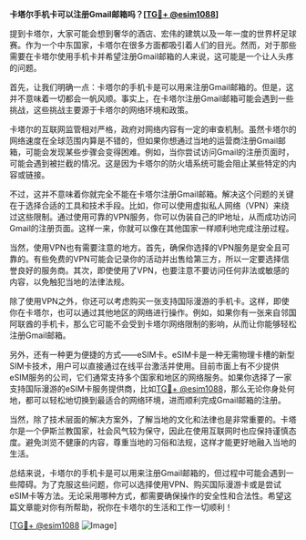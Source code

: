 **卡塔尔手机卡可以注册Gmail邮箱吗？[[TG💪+ @esim1088](https://t.me/s/esim1088)]**

提到卡塔尔，大家可能会想到奢华的酒店、宏伟的建筑以及一年一度的世界杯足球赛。作为一个中东国家，卡塔尔在很多方面都吸引着人们的目光。然而，对于那些需要在卡塔尔使用手机卡并希望注册Gmail邮箱的人来说，这可能是一个让人头疼的问题。

首先，让我们明确一点：卡塔尔的手机卡是可以用来注册Gmail邮箱的。但是，这并不意味着一切都会一帆风顺。事实上，在卡塔尔注册Gmail邮箱可能会遇到一些挑战，这些挑战主要源于卡塔尔的网络环境和政策。

卡塔尔的互联网监管相对严格，政府对网络内容有一定的审查机制。虽然卡塔尔的网络速度在全球范围内算是不错的，但如果你想通过当地的运营商注册Gmail邮箱，可能会发现某些步骤会变得困难。例如，当你尝试访问Gmail的注册页面时，可能会遇到被拦截的情况。这是因为卡塔尔的防火墙系统可能会阻止某些特定的内容或链接。

不过，这并不意味着你就完全不能在卡塔尔注册Gmail邮箱。解决这个问题的关键在于选择合适的工具和技术手段。比如，你可以使用虚拟私人网络（VPN）来绕过这些限制。通过使用可靠的VPN服务，你可以伪装自己的IP地址，从而成功访问Gmail的注册页面。这样一来，你就可以像在其他国家一样顺利地完成注册过程。

当然，使用VPN也有需要注意的地方。首先，确保你选择的VPN服务是安全且可靠的。有些免费的VPN可能会记录你的活动并出售给第三方，所以一定要选择信誉良好的服务商。其次，即使使用了VPN，也要注意不要访问任何非法或敏感的内容，以免触犯当地的法律法规。

除了使用VPN之外，你还可以考虑购买一张支持国际漫游的手机卡。这样，即使你在卡塔尔，也可以通过其他地区的网络进行操作。例如，如果你有一张来自邻国阿联酋的手机卡，那么它可能不会受到卡塔尔网络限制的影响，从而让你能够轻松注册Gmail邮箱。

另外，还有一种更为便捷的方式——eSIM卡。eSIM卡是一种无需物理卡槽的新型SIM卡技术，用户可以直接通过在线平台激活并使用。目前市面上有不少提供eSIM服务的公司，它们通常支持多个国家和地区的网络服务。如果你选择了一家支持国际漫游的eSIM卡服务提供商，比如[TG💪+ @esim1088](https://t.me/s/esim1088)，那么无论你身处何地，都可以轻松地切换到最适合的网络环境，进而顺利完成Gmail邮箱的注册。

当然，除了技术层面的解决方案外，了解当地的文化和法律也是非常重要的。卡塔尔是一个伊斯兰教国家，社会风气较为保守，因此在使用互联网时也应保持谨慎态度。避免浏览不健康的内容，尊重当地的习俗和法规，这样才能更好地融入当地的生活。

总结来说，卡塔尔的手机卡是可以用来注册Gmail邮箱的，但过程中可能会遇到一些障碍。为了克服这些问题，你可以选择使用VPN、购买国际漫游卡或是尝试eSIM卡等方法。无论采用哪种方式，都需要确保操作的安全性和合法性。希望这篇文章能对你有所帮助，祝你在卡塔尔的生活和工作一切顺利！

[[TG💪+ @esim1088](https://t.me/s/esim1088) ![Image](https://i.postimg.cc/4NQfJmqS/Snipaste-2025-05-13-00-14-12.png)]